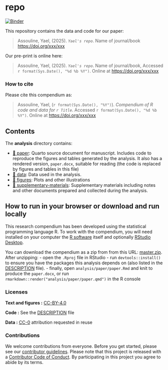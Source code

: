 
<!-- README.md is generated from README.Rmd. Please edit that file -->

# repo

[![Binder](https://mybinder.org/badge_logo.svg)](https://mybinder.org/v2/gh/yaelassou/repo/master?urlpath=rstudio)

This repository contains the data and code for our paper:

> Assouline, Yael, (2025). *`Yael's repo`*. Name of journal/book
> <https://doi.org/xxx/xxx>

Our pre-print is online here:

> Assouline, Yael, (2025). *`Yael's repo`*. Name of journal/book, Accessed
> `r format(Sys.Date(), "%d %b %Y")`. Online at
> <https://doi.org/xxx/xxx>

### How to cite

Please cite this compendium as:

> Assouline, Yael, (`r format(Sys.Date(), "%Y")`). *Compendium of R code
> and data for `r Title`*. Accessed `r format(Sys.Date(), "%d %b %Y")`.
> Online at <https://doi.org/xxx/xxx>

## Contents

The **analysis** directory contains:

-   [:file_folder: paper](/analysis/paper): Quarto source document for
    manuscript. Includes code to reproduce the figures and tables
    generated by the analysis. It also has a rendered version,
    `paper.docx`, suitable for reading (the code is replaced by figures
    and tables in this file)
-   [:file_folder: data](/analysis/data): Data used in the analysis.
-   [:file_folder: figures](/analysis/figures): Plots and other
    illustrations
-   [:file_folder:
    supplementary-materials](/analysis/supplementary-materials):
    Supplementary materials including notes and other documents prepared
    and collected during the analysis.

## How to run in your browser or download and run locally

This research compendium has been developed using the statistical
programming language R. To work with the compendium, you will need
installed on your computer the [R
software](https://cloud.r-project.org/) itself and optionally [RStudio
Desktop](https://rstudio.com/products/rstudio/download/).

You can download the compendium as a zip from from this URL:
[master.zip](/archive/master.zip). After unzipping: - open the `.Rproj`
file in RStudio - run `devtools::install()` to ensure you have the
packages this analysis depends on (also listed in the
[DESCRIPTION](/DESCRIPTION) file). - finally, open
`analysis/paper/paper.Rmd` and knit to produce the `paper.docx`, or run
`rmarkdown::render("analysis/paper/paper.qmd")` in the R console

### Licenses

**Text and figures :**
[CC-BY-4.0](http://creativecommons.org/licenses/by/4.0/)

**Code :** See the [DESCRIPTION](DESCRIPTION) file

**Data :** [CC-0](http://creativecommons.org/publicdomain/zero/1.0/)
attribution requested in reuse

### Contributions

We welcome contributions from everyone. Before you get started, please
see our [contributor guidelines](CONTRIBUTING.md). Please note that this
project is released with a [Contributor Code of Conduct](CONDUCT.md). By
participating in this project you agree to abide by its terms.
